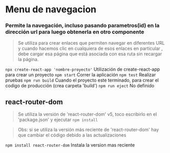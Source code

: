 # Menu de navegacion

### Permite la navegación, incluso pasando parametros(id) en la dirección url para luego obtenerla en otro componente

>Se utiliza para crear enlaces que permiten navegar en diferentes URL y cuando hacemos clic en cualquiera de esos enlaces en particular , debe cargar esa página que está asociada con esa ruta sin recargar la página.

`npx create-react-app 'nombre-proyecto'` Utilización de create-react-app para crear un proyecto
`npm start` Correr la aplicación
`npm test` Realizar pruebas
`npm run build` Cuando el proyecto este terminado, para crear el codigo de producción (crea carpeta 'build')
`npm run eject` No definido

## react-router-dom
> Se utiliza la versión de 'react-router-dom' v5, toco escribirlo en el 'package.json' y ejecutar `npm install`

> Obs: si se utiliza la versión más reciente de 'react-router-dom' hay que cambiar el código debido a las actualizaciones

`npm install react-router-dom` Instala la version mas reciente